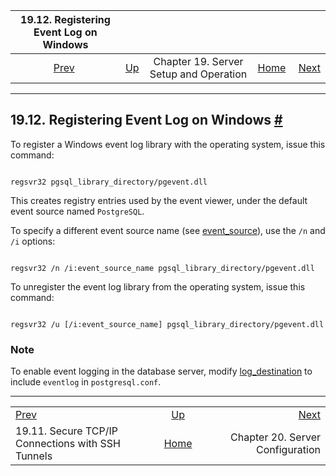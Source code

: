 

|                    19.12. Registering Event Log on Windows                    |                                                             |                                        |                                                       |                                                                 |
| :---------------------------------------------------------------------------: | :---------------------------------------------------------- | :------------------------------------: | ----------------------------------------------------: | --------------------------------------------------------------: |
| [Prev](ssh-tunnels.html "19.11. Secure TCP/IP Connections with SSH Tunnels")  | [Up](runtime.html "Chapter 19. Server Setup and Operation") | Chapter 19. Server Setup and Operation | [Home](index.html "PostgreSQL 17devel Documentation") |  [Next](runtime-config.html "Chapter 20. Server Configuration") |

***

## 19.12. Registering Event Log on Windows [#](#EVENT-LOG-REGISTRATION)

To register a Windows event log library with the operating system, issue this command:

```

regsvr32 pgsql_library_directory/pgevent.dll
```

This creates registry entries used by the event viewer, under the default event source named `PostgreSQL`.

To specify a different event source name (see [event\_source](runtime-config-logging.html#GUC-EVENT-SOURCE)), use the `/n` and `/i` options:

```

regsvr32 /n /i:event_source_name pgsql_library_directory/pgevent.dll
```

To unregister the event log library from the operating system, issue this command:

```

regsvr32 /u [/i:event_source_name] pgsql_library_directory/pgevent.dll
```

### Note

To enable event logging in the database server, modify [log\_destination](runtime-config-logging.html#GUC-LOG-DESTINATION) to include `eventlog` in `postgresql.conf`.

***

|                                                                               |                                                             |                                                                 |
| :---------------------------------------------------------------------------- | :---------------------------------------------------------: | --------------------------------------------------------------: |
| [Prev](ssh-tunnels.html "19.11. Secure TCP/IP Connections with SSH Tunnels")  | [Up](runtime.html "Chapter 19. Server Setup and Operation") |  [Next](runtime-config.html "Chapter 20. Server Configuration") |
| 19.11. Secure TCP/IP Connections with SSH Tunnels                             |    [Home](index.html "PostgreSQL 17devel Documentation")    |                                Chapter 20. Server Configuration |
